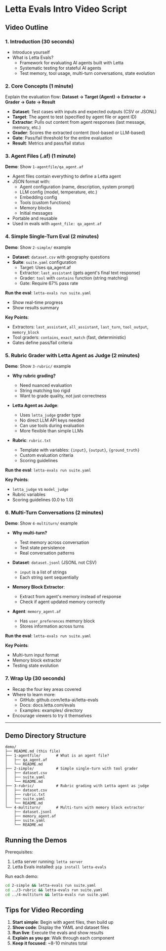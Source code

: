 # Letta Evals Intro Video Script

## Video Outline

### 1. Introduction (30 seconds)
- Introduce yourself
- What is Letta Evals?
  - Framework for evaluating AI agents built with Letta
  - Systematic testing for stateful AI agents
  - Test memory, tool usage, multi-turn conversations, state evolution

### 2. Core Concepts (1 minute)
Explain the evaluation flow:
**Dataset → Target (Agent) → Extractor → Grader → Gate → Result**

- **Dataset**: Test cases with inputs and expected outputs (CSV or JSONL)
- **Target**: The agent to test (specified by agent file or agent ID)
- **Extractor**: Pulls out content from agent responses (last message, memory, etc.)
- **Grader**: Scores the extracted content (tool-based or LLM-based)
- **Gate**: Pass/fail threshold for the entire evaluation
- **Result**: Metrics and pass/fail status

### 3. Agent Files (.af) (1 minute)
**Demo**: Show `1-agentfile/qa_agent.af`

- Agent files contain everything to define a Letta agent
- JSON format with:
  - Agent configuration (name, description, system prompt)
  - LLM config (model, temperature, etc.)
  - Embedding config
  - Tools (custom functions)
  - Memory blocks
  - Initial messages
- Portable and reusable
- Used in evals with `agent_file: qa_agent.af`

### 4. Simple Single-Turn Eval (2 minutes)
**Demo**: Show `2-simple/` example

- **Dataset**: `dataset.csv` with geography questions
- **Suite**: `suite.yaml` configuration
  - Target: Uses qa_agent.af
  - Extractor: `last_assistant` (gets agent's final text response)
  - Grader: `tool` with `contains` function (string matching)
  - Gate: Require 67% pass rate

**Run the eval**: `letta-evals run suite.yaml`
- Show real-time progress
- Show results summary

**Key Points**:
- Extractors: `last_assistant`, `all_assistant`, `last_turn`, `tool_output`, `memory_block`
- Tool graders: `contains`, `exact_match` (fast, deterministic)
- Gates define pass/fail criteria

### 5. Rubric Grader with Letta Agent as Judge (2 minutes)
**Demo**: Show `3-rubric/` example

- **Why rubric grading?**
  - Need nuanced evaluation
  - String matching too rigid
  - Want to grade quality, not just correctness

- **Letta Agent as Judge**:
  - Uses `letta_judge` grader type
  - No direct LLM API keys needed
  - Can use tools during evaluation
  - More flexible than simple LLMs

- **Rubric**: `rubric.txt`
  - Template with variables: `{input}`, `{output}`, `{ground_truth}`
  - Custom evaluation criteria
  - Scoring guidelines

**Run the eval**: `letta-evals run suite.yaml`

**Key Points**:
- `letta_judge` vs `model_judge`
- Rubric variables
- Scoring guidelines (0.0 to 1.0)

### 6. Multi-Turn Conversations (2 minutes)
**Demo**: Show `4-multiturn/` example

- **Why multi-turn?**
  - Test memory across conversation
  - Test state persistence
  - Real conversation patterns

- **Dataset**: `dataset.jsonl` (JSONL not CSV)
  - `input` is a list of strings
  - Each string sent sequentially

- **Memory Block Extractor**:
  - Extract from agent's memory instead of response
  - Check if agent updated memory correctly

- **Agent**: `memory_agent.af`
  - Has `user_preferences` memory block
  - Stores information across turns

**Run the eval**: `letta-evals run suite.yaml`

**Key Points**:
- Multi-turn input format
- Memory block extractor
- Testing state evolution

### 7. Wrap Up (30 seconds)
- Recap the four key areas covered
- Where to learn more:
  - GitHub: github.com/letta-ai/letta-evals
  - Docs: docs.letta.com/evals
  - Examples: examples/ directory
- Encourage viewers to try it themselves

---

## Demo Directory Structure

```
demo/
├── README.md (this file)
├── 1-agentfile/       # What is an agent file?
│   ├── qa_agent.af
│   └── README.md
├── 2-simple/          # Simple single-turn with tool grader
│   ├── dataset.csv
│   ├── suite.yaml
│   └── README.md
├── 3-rubric/          # Rubric grading with Letta agent as judge
│   ├── dataset.csv
│   ├── rubric.txt
│   ├── suite.yaml
│   └── README.md
└── 4-multiturn/       # Multi-turn with memory block extractor
    ├── dataset.jsonl
    ├── memory_agent.af
    ├── suite.yaml
    └── README.md
```

## Running the Demos

Prerequisites:
1. Letta server running: `letta server`
2. Letta Evals installed: `pip install letta-evals`

Run each demo:
```bash
cd 2-simple && letta-evals run suite.yaml
cd ../3-rubric && letta-evals run suite.yaml
cd ../4-multiturn && letta-evals run suite.yaml
```

## Tips for Video Recording

1. **Start simple**: Begin with agent files, then build up
2. **Show code**: Display the YAML and dataset files
3. **Run live**: Execute the evals and show results
4. **Explain as you go**: Walk through each component
5. **Keep it focused**: ~8-10 minutes total
